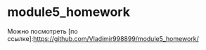 # module5_homework

Можно посмотреть [по ссылке]:https://github.com/Vladimir998899/module5_homework/ 
